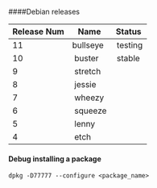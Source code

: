 ####Debian releases

Release Num | Name | Status
------------ | ------------- | ----
11 |bullseye | testing
10 | buster | stable
9 | stretch | 
8 | jessie | 
7 | wheezy |
6 | squeeze | 
5 | lenny | 
4 | etch | 


#### Debug installing a package

```
dpkg -D77777 --configure <package_name>
```


